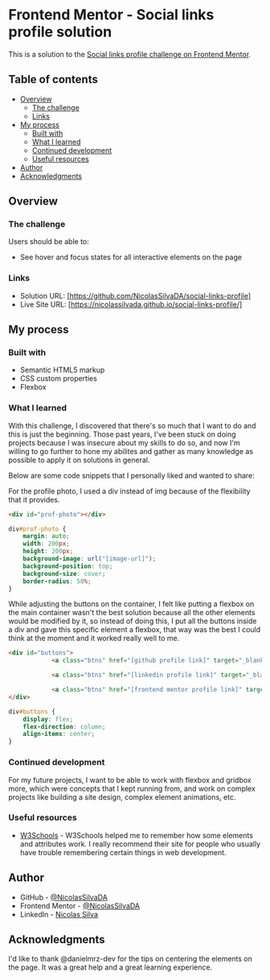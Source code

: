 # Frontend Mentor - Social links profile solution

This is a solution to the [Social links profile challenge on Frontend Mentor](https://www.frontendmentor.io/challenges/social-links-profile-UG32l9m6dQ).

## Table of contents

- [Overview](#overview)
  - [The challenge](#the-challenge)
  - [Links](#links)
- [My process](#my-process)
  - [Built with](#built-with)
  - [What I learned](#what-i-learned)
  - [Continued development](#continued-development)
  - [Useful resources](#useful-resources)
- [Author](#author)
- [Acknowledgments](#acknowledgments)


## Overview

### The challenge

Users should be able to:

- See hover and focus states for all interactive elements on the page

### Links

- Solution URL: [https://github.com/NicolasSilvaDA/social-links-profile]
- Live Site URL: [https://nicolassilvada.github.io/social-links-profile/]

## My process

### Built with

- Semantic HTML5 markup
- CSS custom properties
- Flexbox


### What I learned

With this challenge, I discovered that there's so much that I want to do and this is just the beginning. Those past years, I've been stuck on doing projects because I was insecure about my skills to do so, and now I'm willing to go further to hone my abilites and gather as many knowledge as possible to apply it on solutions in general. 

Below are some code snippets that I personally liked and wanted to share:


For the profile photo, I used a div instead of img because of the flexibility that it provides.

```html
<div id="prof-photo"></div>
```
```css
div#prof-photo {
    margin: auto;
    width: 200px;
    height: 200px;
    background-image: url("[image-url]");
    background-position: top;
    background-size: cover;
    border-radius: 50%;
}
```

While adjusting the buttons on the container, I felt like putting a flexbox on the main container wasn't the best solution because all the other elements would be modified by it, so instead of doing this, I put all the buttons inside a div and gave this specific element a flexbox, that way was the best I could think at the moment and it worked really well to me.

```html
<div id="buttons">
            <a class="btns" href="[github profile link]" target="_blank">GitHub</a>

            <a class="btns" href="[linkedin profile link]" target="_blank">LinkedIn</a>

            <a class="btns" href="[frontend mentor profile link]" target="_blank">Frontend Mentor</a>
</div>
```
```css
div#buttons {
    display: flex;
    flex-direction: column;
    align-items: center;
}
```


### Continued development

For my future projects, I want to be able to work with flexbox and gridbox more, which were concepts that I kept running from, and work on complex projects like building a site design, complex element animations, etc.


### Useful resources

- [W3Schools](https://www.w3schools.com/) - W3Schools helped me to remember how some elements and attributes work. I really recommend their site for people who usually have trouble remembering certain things in web development.


## Author

- GitHub - [@NicolasSilvaDA](https://github.com/NicolasSilvaDA)
- Frontend Mentor - [@NicolasSilvaDA](https://www.frontendmentor.io/profile/NicolasSilvaDA)
- LinkedIn - [Nicolas Silva](https://www.linkedin.com/in/nicolas-silva-araujo/)

## Acknowledgments

I'd like to thank @danielmrz-dev for the tips on centering the elements on the page. It was a great help and a great learning experience.
